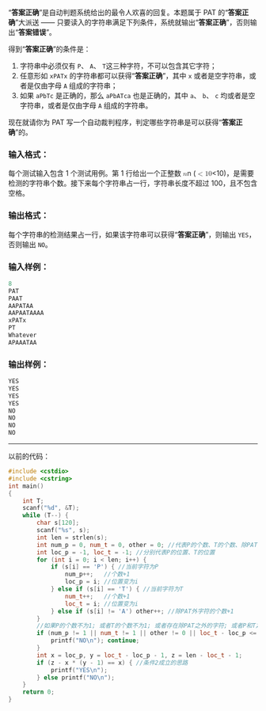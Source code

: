 <p>“<strong>答案正确</strong>”是自动判题系统给出的最令人欢喜的回复。本题属于 PAT 的“<strong>答案正确</strong>”大派送 —— 只要读入的字符串满足下列条件，系统就输出“<strong>答案正确</strong>”，否则输出“<strong>答案错误</strong>”。</p>
<p>得到“<strong>答案正确</strong>”的条件是：</p>
<ol>
<li>字符串中必须仅有 <code>P</code>、 <code>A</code>、 <code>T</code>这三种字符，不可以包含其它字符；</li>
<li>任意形如 <code>xPATx</code> 的字符串都可以获得“<strong>答案正确</strong>”，其中 <code>x</code> 或者是空字符串，或者是仅由字母 <code>A</code> 组成的字符串；</li>
<li>如果 <code>aPbTc</code> 是正确的，那么 <code>aPbATca</code> 也是正确的，其中 <code>a</code>、 <code>b</code>、 <code>c</code> 均或者是空字符串，或者是仅由字母 <code>A</code> 组成的字符串。</li>
</ol>
<p>现在就请你为 PAT 写一个自动裁判程序，判定哪些字符串是可以获得“<strong>答案正确</strong>”的。</p>
<h3 id="输入格式：">输入格式：</h3>
<p>每个测试输入包含 1 个测试用例。第 1 行给出一个正整数 <span class="katex"><span class="katex-mathml"><math><mrow><mi>n</mi></mrow>n</math></span><span aria-hidden="true" class="katex-html"><span style="height:0.43056em;" class="strut"></span><span style="height:0.43056em;vertical-align:0em;" class="strut bottom"></span><span class="base textstyle uncramped"><span class="mord mathit">n</span></span></span></span> (<span class="katex"><span class="katex-mathml"><math><mrow><mo>&lt;</mo><mn>1</mn><mn>0</mn></mrow>&lt;10</math></span><span aria-hidden="true" class="katex-html"><span style="height:0.64444em;" class="strut"></span><span style="height:0.68354em;vertical-align:-0.0391em;" class="strut bottom"></span><span class="base textstyle uncramped"><span class="mrel">&lt;</span><span class="mord mathrm">1</span><span class="mord mathrm">0</span></span></span></span>)，是需要检测的字符串个数。接下来每个字符串占一行，字符串长度不超过 100，且不包含空格。</p>
<h3 id="输出格式：">输出格式：</h3>
<p>每个字符串的检测结果占一行，如果该字符串可以获得“<strong>答案正确</strong>”，则输出 <code>YES</code>，否则输出 <code>NO</code>。</p>
<h3 id="输入样例：">输入样例：</h3>

```swift
8
PAT
PAAT
AAPATAA
AAPAATAAAA
xPATx
PT
Whatever
APAAATAA
```

<h3 id="输出样例：">输出样例：</h3>
 

```swift
YES
YES
YES
YES
NO
NO
NO
NO
```
---
以前的代码：
```cpp
#include <cstdio>
#include <cstring>
int main()
{
    int T;
    scanf("%d", &T);
    while (T--) {
        char s[120];
        scanf("%s", s);
        int len = strlen(s);
        int num_p = 0, num_t = 0, other = 0; //代表P的个数、T的个数、除PAT外字符的个数
        int loc_p = -1, loc_t = -1; //分别代表P的位置、T的位置
        for (int i = 0; i < len; i++) {
            if (s[i] == 'P') { //当前字符为P
                num_p++;   //个数+1
                loc_p = i; //位置变为i
            } else if (s[i] == 'T') { //当前字符为T
                num_t++;   //个数+1
                loc_t = i; //位置变为i
            } else if (s[i] != 'A') other++; //除PAT外字符的个数+1
        }
        //如果P的个数不为1; 或者T的个数不为1; 或者存在除PAT之外的字符; 或者P和T之间没有字符
        if (num_p != 1 || num_t != 1 || other != 0 || loc_t - loc_p <= 1) {
            printf("NO\n"); continue;
        } 
        int x = loc_p, y = loc_t - loc_p - 1, z = len - loc_t - 1;
        if (z - x * (y - 1) == x) { //条件2成立的思路
            printf("YES\n");
        } else printf("NO\n");
    }
    return 0;
}
```
